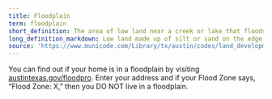 ```yaml
---
title: Floodplain
term: floodplain
short_definition: The area of low land near a creek or lake that floods after rain or when water overflows.
long_definition_markdown: Low land made up of silt or sand on the edge of a river or creek that floods when the body of water overflows and water rushes from the banks.
source: 'https://www.municode.com/Library/tx/austin/codes/land_development_code?nodeId=TIT25LADE_CH25-7DR_ART1GEPR_S25-7-2DE'
---
```



You can find out if your home is in a floodplain by visiting [austintexas.gov/floodpro](http://austintexas.gov/floodpro/). Enter your address and if your Flood Zone says, “Flood Zone: X,” then you DO NOT live in a floodplain.